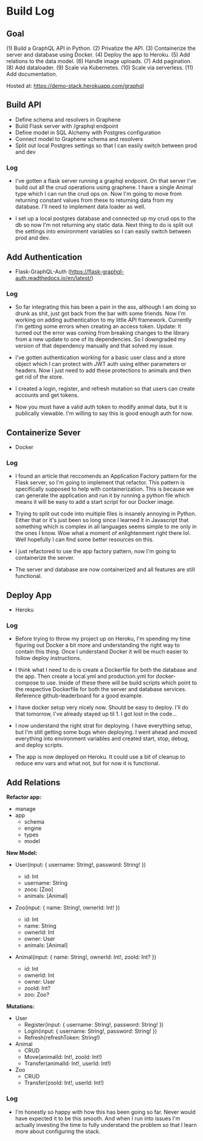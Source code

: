 # Build Log

## Goal

(1) Build a GraphQL API in Python. (2) Privatize the API. (3) Containerize the server and database using Docker. (4) Deploy the app to Heroku. (5) Add relations to the data model. (6) Handle image uploads. (7) Add pagination. (8) Add dataloader. (9) Scale via Kubernetes. (10) Scale via serverless. (11) Add documentation.

Hosted at: https://demo-stack.herokuapp.com/graphql

## Build API

- Define schema and resolvers in Graphene
- Build Flask server with /graphql endpoint
- Define model in SQL Alchemy with Postgres configuration
- Connect model to Graphene schema and resolvers
- Split out local Postgres settings so that I can easily switch between prod and dev

### Log

- I've gotten a flask server running a graphql endpoint. On that server I've build out all the crud operations using graphene. I have a single Animal type which I can run the crud ops on. Now I'm going to move from returning constant values from these to returning data from my database. I'll need to implement data loader as well.

- I set up a local postgres database and connected up my crud ops to the db so now I'm not returning any static data. Next thing to do is split out the settings into environment variables so I can easily switch between prod and dev.

## Add Authentication

- Flask-GraphQL-Auth (https://flask-graphql-auth.readthedocs.io/en/latest/)

### Log

- So far integrating this has been a pain in the ass, although I am doing so drunk as shit, just got back from the bar with some friends. Now I'm working on adding authentication to my little API framework. Currently I'm getting some errors when creating an access token. Update: It turned out the error was coming from breaking changes to the library from a new update to one of its dependencies. So I downgraded my version of that dependency manually and that solved my issue.

- I've gotten authentication working for a basic user class and a store object which I can protect with JWT auth using either parameters or headers. Now I just need to add these protections to animals and then get rid of the store.

- I created a login, register, and refresh mutation so that users can create accounts and get tokens.

- Now you must have a valid auth token to modify animal data, but it is publically viewable. I'm willing to say this is good enough auth for now.

## Containerize Sever

- Docker

### Log

- I found an article that reccomends an Application Factory pattern for the Flask server, so I'm going to implement that refactor. This pattern is specifically supposed to help with containerization. This is because we can generate the application and run it by running a python file which means it will be easy to add a start script for our Docker image.

- Trying to split out code into multiple files is insanely annoying in Python. Either that or it's just been so long since I learned it in Javascript that something which is complex in all languages seems simple to me only in the ones I know. Wow what a moment of enlightenment right there lol. Well hopefully I can find some better resources on this.

- I just refactored to use the app factory pattern, now I'm going to containerize the server.

- The server and database are now containerized and all features are still functional.

## Deploy App

- Heroku

### Log

- Before trying to throw my project up on Heroku, I'm spending my time figuring out Docker a bit more and understanding the right way to contain this thing. Once I understand Docker it will be much easier to follow deploy instructions.

- I think what I need to do is create a Dockerfile for both the database and the app. Then create a local.yml and production.yml for docker-compose to use. Inside of these there will be build scripts which point to the respective Dockerfile for both the server and database services. Reference github-leaderboard for a good example.

- I have docker setup very nicely now. Should be easy to deploy. I'll do that tomorrow, I've already stayed up til 1. I got lost in the code...

- I now understand the right strat for deploying. I have everything setup, but I'm still getting some bugs when deploying. I went ahead and moved everything into environment variables and created start, stop, debug, and deploy scripts.

- The app is now deployed on Heroku. It could use a bit of cleanup to reduce env vars and what not, but for now it is functional.

## Add Relations

**Refactor app:**

- manage
- app
  - schema
  - engine
  - types
  - model

**New Model:**

- User(input: { username: String!, password: String! })

  - id: Int
  - username: String
  - zoos: [Zoo]
  - animals: [Animal]

- Zoo(input: { name: String!, ownerId: Int! })

  - id: Int
  - name: String
  - ownerId: Int
  - owner: User
  - animals: [Animal]

- Animal(input: { name: String!, ownerId: Int!, zooId: Int? })

  - id: Int
  - ownerId: Int
  - owner: User
  - zooId: Int?
  - zoo: Zoo?

**Mutations:**

- User
  - Register(input: { username: String!, password: String! })
  - Login(input: { username: String!, password: String! })
  - Refresh(refreshToken: String!)
- Animal
  - CRUD
  - Move(animalId: Int!, zooId: Int!)
  - Transfer(animalId: Int!, userId: Int!)
- Zoo
  - CRUD
  - Transfer(zooId: Int!, userId: Int!)

### Log

- I'm honestly so happy with how this has been going so far. Never would have expected it to be this smooth. And when I run into issues I'm actually investing the time to fully understand the problem so that I learn more about configuring the stack.
